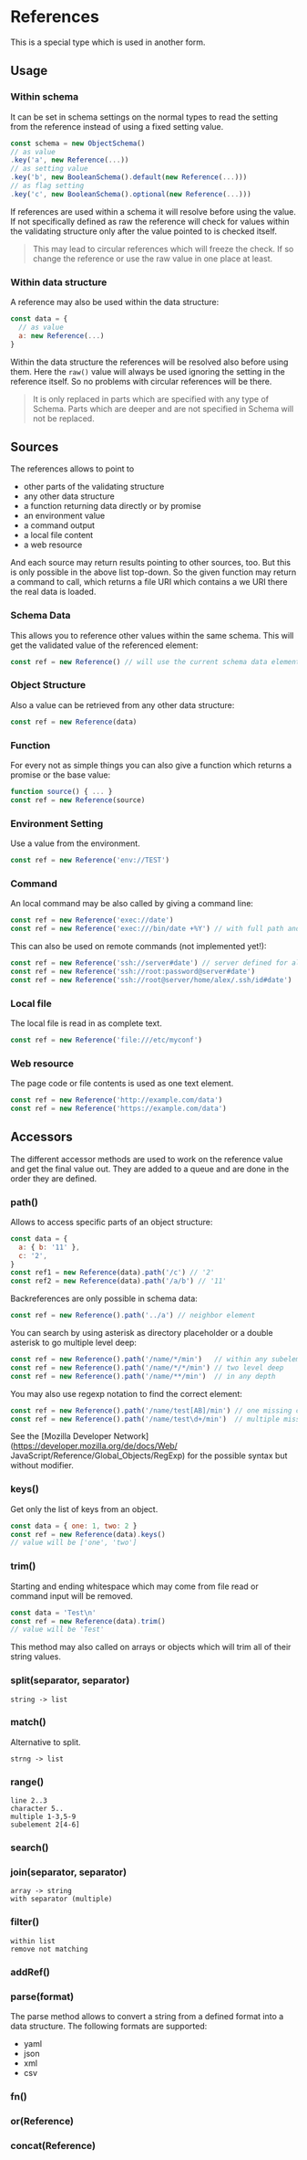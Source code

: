 # References

This is a special type which is used in another form.

## Usage

### Within schema

It can be set in schema settings on the
normal types to read the setting from the reference instead of using a fixed setting value.

```js
const schema = new ObjectSchema()
// as value
.key('a', new Reference(...))
// as setting value
.key('b', new BooleanSchema().default(new Reference(...)))
// as flag setting
.key('c', new BooleanSchema().optional(new Reference(...)))
```

If references are used within a schema it will resolve before using the value. If not specifically
defined as raw the reference will check for values within the validating structure only after the
value pointed to is checked itself.

> This may lead to circular references which will freeze the check. If so change the reference or
> use the raw value in one place at least.

### Within data structure

A reference may also be used within the data structure:

```js
const data = {
  // as value
  a: new Reference(...)
}
```

Within the data structure the references will be resolved also before using them. Here the `raw()`
value will always be used ignoring the setting in the reference itself. So no problems with circular
references will be there.

> It is only replaced in parts which are specified with any type of Schema. Parts which are deeper
and are not specified in Schema will not be replaced.

## Sources

The references allows to point to
- other parts of the validating structure
- any other data structure
- a function returning data directly or by promise
- an environment value
- a command output
- a local file content
- a web resource

And each source may return results pointing to other sources, too. But this is only possible in the
above list top-down. So the given function may return a command to call, which returns a file URI
which contains a we URI there the real data is loaded.

### Schema Data

This allows you to reference other values within the same schema. This will get the validated value
of the referenced element:

```js
const ref = new Reference() // will use the current schema data element as start
```

### Object Structure

Also a value can be retrieved from any other data structure:

```js
const ref = new Reference(data)
```

### Function

For every not as simple things you can also give a function which returns a promise or the base
value:

```js
function source() { ... }
const ref = new Reference(source)
```

### Environment Setting

Use a value from the environment.

```js
const ref = new Reference('env://TEST')
```

### Command

An local command may be also called by giving a command line:

```js
const ref = new Reference('exec://date')
const ref = new Reference('exec:///bin/date +%Y') // with full path and options
```

This can also be used on remote commands (not implemented yet!):

```js
const ref = new Reference('ssh://server#date') // server defined for alinex-exec
const ref = new Reference('ssh://root:password@server#date')
const ref = new Reference('ssh://root@server/home/alex/.ssh/id#date')
```

### Local file

The local file is read in as complete text.

```js
const ref = new Reference('file:///etc/myconf')
```

### Web resource

The page code or file contents is used as one text element.

```js
const ref = new Reference('http://example.com/data')
const ref = new Reference('https://example.com/data')
```

## Accessors

The different accessor methods are used to work on the reference value and get the final value out.
They are added to a queue and are done in the order they are defined.

### path()

Allows to access specific parts of an object structure:

```js
const data = {
  a: { b: '11' },
  c: '2',
}
const ref1 = new Reference(data).path('/c') // '2'
const ref2 = new Reference(data).path('/a/b') // '11'
```

Backreferences are only possible in schema data:

```js
const ref = new Reference().path('../a') // neighbor element
```

You can search by using asterisk as directory placeholder or a double asterisk to go multiple level deep:

```js
const ref = new Reference().path('/name/*/min')   // within any subelement
const ref = new Reference().path('/name/*/*/min') // two level deep
const ref = new Reference().path('/name/**/min')  // in any depth
```

You may also use regexp notation to find the correct element:

```js
const ref = new Reference().path('/name/test[AB]/min') // one missing character
const ref = new Reference().path('/name/test\d+/min')  // multiple missing characters
```

See the [Mozilla Developer Network](https://developer.mozilla.org/de/docs/Web/ JavaScript/Reference/Global_Objects/RegExp) for the possible syntax but without modifier.

### keys()

Get only the list of keys from an object.

```js
const data = { one: 1, two: 2 }
const ref = new Reference(data).keys()
// value will be ['one', 'two']
```

### trim()

Starting and ending whitespace which may come from file read or command input will be removed.

```js
const data = 'Test\n'
const ref = new Reference(data).trim()
// value will be 'Test'
```

This method may also called on arrays or objects which will trim all of their string values.

### split(separator, separator)

    string -> list

### match()

Alternative to split.

    strng -> list

### range()

    line 2..3
    character 5..
    multiple 1-3,5-9
    subelement 2[4-6]

### search()

### join(separator, separator)

    array -> string
    with separator (multiple)


### filter()

    within list
    remove not matching

### addRef()

### parse(format)

The parse method allows to convert a string from a defined format into a data structure. The
following formats are supported:
- yaml
- json
- xml
- csv

### fn()

### or(Reference)

### concat(Reference)
